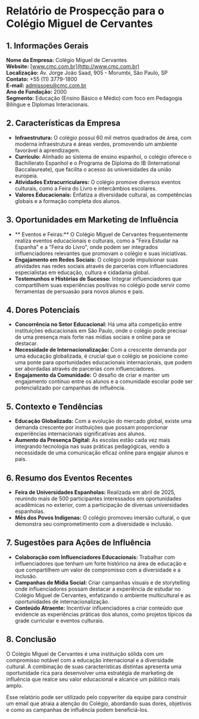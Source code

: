 # Relatório de Prospecção para o Colégio Miguel de Cervantes

## 1. Informações Gerais
**Nome da Empresa:** Colégio Miguel de Cervantes  
**Website:** [www.cmc.com.br](http://www.cmc.com.br)  
**Localização:** Av. Jorge João Saad, 905 - Morumbi, São Paulo, SP  
**Contato:** +55 (11) 3779-1800  
**E-mail:** admissoes@cmc.com.br  
**Ano de Fundação:** 2000  
**Segmento:** Educação (Ensino Básico e Médio) com foco em Pedagogia Bilíngue e Diplomas Interacionais.

## 2. Características da Empresa
- **Infraestrutura:** O colégio possui 60 mil metros quadrados de área, com moderna infraestrutura e áreas verdes, promovendo um ambiente favorável à aprendizagem.
- **Currículo:** Alinhado ao sistema de ensino espanhol, o colégio oferece o Bachillerato Espanhol e o Programa de Diploma do IB (International Baccalaureate), que facilita o acesso às universidades da união europeia.
- **Atividades Extracurriculares:** O colégio promove diversos eventos culturais, como a Feira do Livro e intercâmbios escolares.
- **Valores Educacionais:** Enfatiza a diversidade cultural, as competências globais e a formação completa dos alunos.

## 3. Oportunidades em Marketing de Influência
- ** Eventos e Feiras:** O Colégio Miguel de Cervantes frequentemente realiza eventos educacionais e culturais, como a "Feira Estudar na Espanha" e a "Feira do Livro", onde podem ser integrados influenciadores relevantes que promovam o colégio e suas iniciativas.
- **Engajamento em Redes Sociais:** O colégio pode impulsionar suas atividades nas redes sociais através de parcerias com influenciadores especialistas em educação, cultura e cidadania global.
- **Testemunhos e Histórias de Sucesso:** Integrar influenciadores que compartilhem suas experiências positivas no colégio pode servir como ferramentas de persuasão para novos alunos e pais.

## 4. Dores Potenciais
- **Concorrência no Setor Educacional:** Há uma alta competição entre instituições educacionais em São Paulo, onde o colégio pode precisar de uma presença mais forte nas mídias sociais e online para se destacar.
- **Necessidade de Internacionalização:** Com a crescente demanda por uma educação globalizada, é crucial que o colégio se posicione como uma ponte para oportunidades educacionais internacionais, que podem ser abordadas através de parcerias com influenciadores.
- **Engajamento da Comunidade:** O desafio de criar e manter um engajamento contínuo entre os alunos e a comunidade escolar pode ser potencializado por campanhas de influência.

## 5. Contexto e Tendências
- **Educação Globalizada:** Com a evolução do mercado global, existe uma demanda crescente por instituições que possam proporcionar experiências internacionais significativas aos alunos. 
- **Aumento da Presença Digital:** As escolas estão cada vez mais integrando tecnologia nas suas práticas pedagógicas, vendo a necessidade de uma comunicação eficaz online para engajar alunos e pais.

## 6. Resumo dos Eventos Recentes
- **Feira de Universidades Espanholas:** Realizada em abril de 2025, reunindo mais de 500 participantes interessados em oportunidades acadêmicas no exterior, com a participação de diversas universidades espanholas.
- **Mês dos Povos Indígenas:** O colégio promoveu imersão cultural, o que demonstra seu comprometimento com a diversidade e inclusão.

## 7. Sugestões para Ações de Influência
- **Colaboração com Influenciadores Educacionais:** Trabalhar com influenciadores que tenham um forte histórico na área de educação e que compartilhem um valor de compromisso com a diversidade e a inclusão.
- **Campanhas de Mídia Social:** Criar campanhas visuais e de storytelling onde influenciadores possam destacar a experiência de estudar no Colégio Miguel de Cervantes, enfatizando o ambiente multicultural e as oportunidades de internacionalização.
- **Conteúdo Atraente:** Incentivar influenciadores a criar conteúdo que evidencie as experiências práticas dos alunos, como projetos típicos da grade curricular e eventos culturais.

## 8. Conclusão
O Colégio Miguel de Cervantes é uma instituição sólida com um compromisso notável com a educação internacional e a diversidade cultural. A combinação de suas características distintas apresenta uma oportunidade rica para desenvolver uma estratégia de marketing de influência que realce seu valor educacional e alcance um público mais amplo.

Esse relatório pode ser utilizado pelo copywriter da equipe para construir um email que atraia a atenção do Colégio, abordando suas dores, objetivos e como as campanhas de influência podem beneficiá-los.